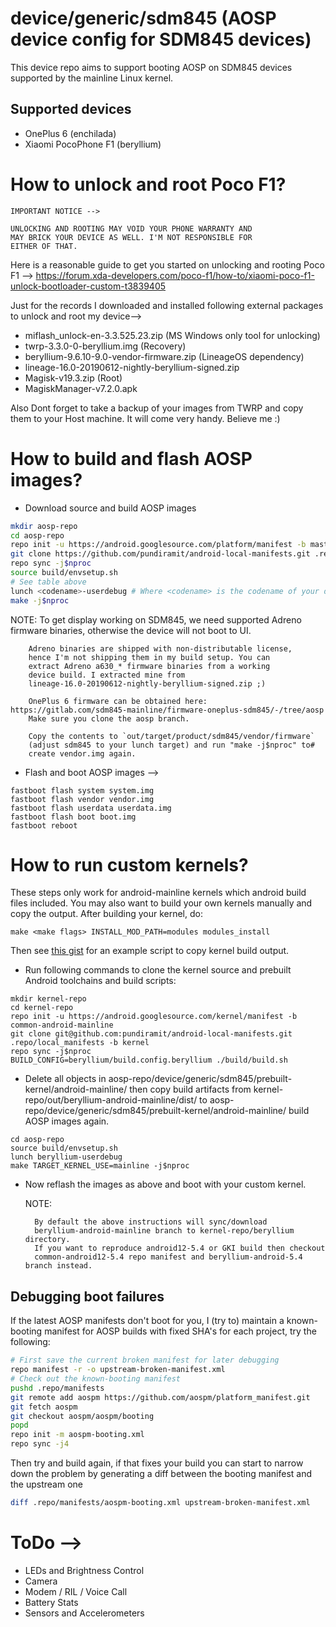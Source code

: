 # device/generic/sdm845 (AOSP device config for SDM845 devices)

This device repo aims to support booting AOSP on SDM845 devices supported by the mainline Linux kernel.

## Supported devices

* OnePlus 6 (enchilada)
* Xiaomi PocoPhone F1 (beryllium)

# How to unlock and root Poco F1?
```
IMPORTANT NOTICE -->

UNLOCKING AND ROOTING MAY VOID YOUR PHONE WARRANTY AND
MAY BRICK YOUR DEVICE AS WELL. I'M NOT RESPONSIBLE FOR
EITHER OF THAT.
```

Here is a reasonable guide to get you started on
unlocking and rooting Poco F1 -->
https://forum.xda-developers.com/poco-f1/how-to/xiaomi-poco-f1-unlock-bootloader-custom-t3839405

Just for the records I downloaded and installed following
external packages to unlock and root my device-->
* miflash_unlock-en-3.3.525.23.zip (MS Windows only tool for unlocking)
* twrp-3.3.0-0-beryllium.img (Recovery)
* beryllium-9.6.10-9.0-vendor-firmware.zip (LineageOS dependency)
* lineage-16.0-20190612-nightly-beryllium-signed.zip
* Magisk-v19.3.zip (Root)
* MagiskManager-v7.2.0.apk

Also Dont forget to take a backup of your images from
TWRP and copy them to your Host machine. It will come
very handy. Believe me :)

# How to build and flash AOSP images?

* Download source and build AOSP images

```bash
mkdir aosp-repo
cd aosp-repo
repo init -u https://android.googlesource.com/platform/manifest -b master
git clone https://github.com/pundiramit/android-local-manifests.git .repo/local_manifests -b master
repo sync -j$nproc
source build/envsetup.sh
# See table above
lunch <codename>-userdebug # Where <codename> is the codename of your device
make -j$nproc
```

  NOTE: To get display working on SDM845, we need supported Adreno
        firmware binaries, otherwise the device will not boot to UI.

        Adreno binaries are shipped with non-distributable license,
        hence I'm not shipping them in my build setup. You can
        extract Adreno a630_* firmware binaries from a working
        device build. I extracted mine from
        lineage-16.0-20190612-nightly-beryllium-signed.zip ;)

        OnePlus 6 firmware can be obtained here: https://gitlab.com/sdm845-mainline/firmware-oneplus-sdm845/-/tree/aosp
        Make sure you clone the aosp branch.

        Copy the contents to `out/target/product/sdm845/vendor/firmware`
        (adjust sdm845 to your lunch target) and run "make -j$nproc" to#
        create vendor.img again.

* Flash and boot AOSP images -->

```
fastboot flash system system.img
fastboot flash vendor vendor.img
fastboot flash userdata userdata.img
fastboot flash boot boot.img
fastboot reboot
```

# How to run custom kernels?

These steps only work for android-mainline kernels which android build files included. You may also want to build your own kernels manually and copy the output.
After building your kernel, do:
```
make <make flags> INSTALL_MOD_PATH=modules modules_install
```
Then see [this gist](https://gist.github.com/calebccff/9444e896d8befeb0f9a772d28480d38d) for an example script to copy kernel build output.

* Run following commands to clone the kernel source and
  prebuilt Android toolchains and build scripts:

```
mkdir kernel-repo
cd kernel-repo
repo init -u https://android.googlesource.com/kernel/manifest -b common-android-mainline
git clone git@github.com:pundiramit/android-local-manifests.git .repo/local_manifests -b kernel
repo sync -j$nproc
BUILD_CONFIG=beryllium/build.config.beryllium ./build/build.sh
```

* Delete all objects in aosp-repo/device/generic/sdm845/prebuilt-kernel/android-mainline/
  then copy build artifacts from kernel-repo/out/beryllium-android-mainline/dist/ to
  aosp-repo/device/generic/sdm845/prebuilt-kernel/android-mainline/ build
  AOSP images again.

```
cd aosp-repo
source build/envsetup.sh
lunch beryllium-userdebug
make TARGET_KERNEL_USE=mainline -j$nproc
```

* Now reflash the images as above and boot with your custom kernel.

  NOTE:

        By default the above instructions will sync/download
        beryllium-android-mainline branch to kernel-repo/beryllium directory.
        If you want to reproduce android12-5.4 or GKI build then checkout
        common-android12-5.4 repo manifest and beryllium-android-5.4 branch instead.

## Debugging boot failures

If the latest AOSP manifests don't boot for you, I (try to) maintain a known-booting manifest for AOSP builds with fixed SHA's for each project, try the following:

```sh
# First save the current broken manifest for later debugging
repo manifest -r -o upstream-broken-manifest.xml
# Check out the known-booting manifest
pushd .repo/manifests
git remote add aospm https://github.com/aospm/platform_manifest.git
git fetch aospm
git checkout aospm/aospm/booting
popd
repo init -m aospm-booting.xml
repo sync -j4
```

Then try and build again, if that fixes your build you can start to narrow down the problem by generating a diff between the booting manifest and the upstream one

```sh
diff .repo/manifests/aospm-booting.xml upstream-broken-manifest.xml
```


# ToDo -->
* LEDs and Brightness Control
* Camera
* Modem / RIL / Voice Call
* Battery Stats
* Sensors and Accelerometers
